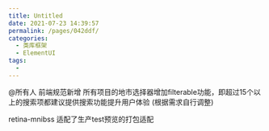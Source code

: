 ```yaml
---
title: Untitled
date: 2021-07-23 14:39:57
permalink: /pages/042ddf/
categories:
  - 类库框架
  - ElementUI
tags:
  - 
---
```


@所有人  前端规范新增 所有项目的地市选择器增加filterable功能，即超过15个以上的搜索项都建议提供搜索功能提升用户体验 (根据需求自行调整)

retina-mnibss 适配了生产test预览的打包适配
